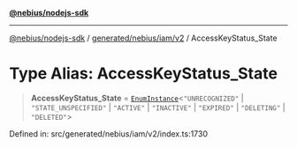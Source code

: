[**@nebius/nodejs-sdk**](../../../../../README.md)

---

[@nebius/nodejs-sdk](../../../../../README.md) / [generated/nebius/iam/v2](../README.md) / AccessKeyStatus_State

# Type Alias: AccessKeyStatus_State

> **AccessKeyStatus_State** = [`EnumInstance`](../../../../../runtime/protos/enum/type-aliases/EnumInstance.md)\<`"UNRECOGNIZED"` \| `"STATE_UNSPECIFIED"` \| `"ACTIVE"` \| `"INACTIVE"` \| `"EXPIRED"` \| `"DELETING"` \| `"DELETED"`\>

Defined in: src/generated/nebius/iam/v2/index.ts:1730
